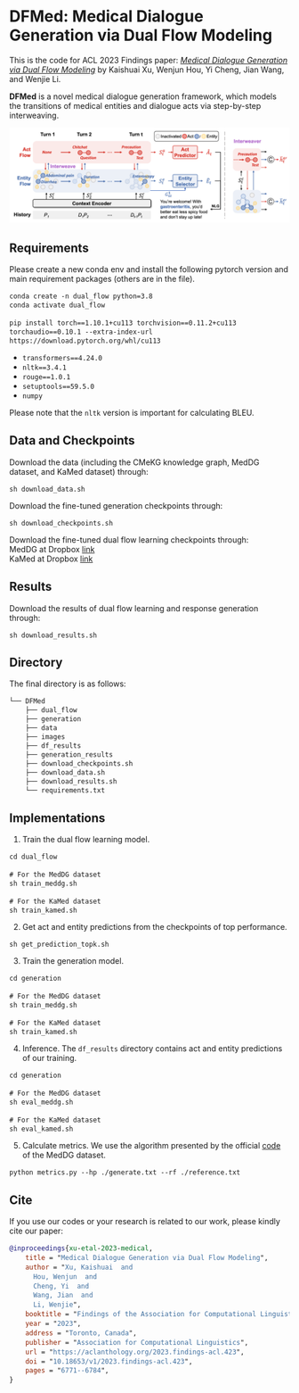 # DFMed: Medical Dialogue Generation via Dual Flow Modeling
This is the code for ACL 2023 Findings paper: [*Medical Dialogue Generation via Dual Flow Modeling*](https://arxiv.org/abs/2305.18109) by Kaishuai Xu, Wenjun Hou, Yi Cheng, Jian Wang, and Wenjie Li.

**DFMed** is a novel medical dialogue generation framework, which models the transitions of medical entities and dialogue acts via step-by-step interweaving.

![](images/framework.png)

## Requirements
Please create a new conda env and install the following pytorch version and main requirement packages (others are in the file). 
```
conda create -n dual_flow python=3.8
conda activate dual_flow

pip install torch==1.10.1+cu113 torchvision==0.11.2+cu113 torchaudio==0.10.1 --extra-index-url https://download.pytorch.org/whl/cu113
```
- `transformers==4.24.0`
- `nltk==3.4.1`
- `rouge==1.0.1`
- `setuptools==59.5.0`
- `numpy`

Please note that the `nltk` version is important for calculating BLEU.
## Data and Checkpoints
Download the data (including the CMeKG knowledge graph, MedDG dataset, and KaMed dataset) through:
```
sh download_data.sh
```
Download the fine-tuned generation checkpoints through:
```
sh download_checkpoints.sh
```
Download the fine-tuned dual flow learning checkpoints through: \
MedDG at Dropbox [link](https://www.dropbox.com/scl/fi/aol4jav6mjb25p2x1sekn/test_meddg.tar.gz?rlkey=6fbr2pz4gia8tmduzbibqlbqj&dl=0) \
KaMed at Dropbox [link](https://www.dropbox.com/scl/fi/m73ri6kit8u6xjc79ol8k/test_kamed.tar.gz?rlkey=p5rqv1okcqzl7jjvrm0m1zhee&dl=0)

## Results
Download the results of dual flow learning and response generation through:
```
sh download_results.sh
```

## Directory
The final directory is as follows:
```
└── DFMed
    ├── dual_flow
    ├── generation
    ├── data
    ├── images
    ├── df_results
    ├── generation_results
    ├── download_checkpoints.sh
    ├── download_data.sh
    ├── download_results.sh
    └── requirements.txt
```

## Implementations
1. Train the dual flow learning model.
```
cd dual_flow

# For the MedDG dataset
sh train_meddg.sh

# For the KaMed dataset
sh train_kamed.sh
```
2. Get act and entity predictions from the checkpoints of top performance.
```
sh get_prediction_topk.sh
```
3. Train the generation model.
```
cd generation

# For the MedDG dataset
sh train_meddg.sh

# For the KaMed dataset
sh train_kamed.sh
```
4. Inference. The `df_results` directory contains act and entity predictions of our training.
```
cd generation

# For the MedDG dataset
sh eval_meddg.sh

# For the KaMed dataset
sh eval_kamed.sh
```
5. Calculate metrics. We use the algorithm presented by the official [code](https://github.com/lwgkzl/MedDG/blob/master/MedDG/generation/CY_DataReadandMetric.py) of the MedDG dataset.
```
python metrics.py --hp ./generate.txt --rf ./reference.txt
```
## Cite
If you use our codes or your research is related to our work, please kindly cite our paper:
```bibtex
@inproceedings{xu-etal-2023-medical,
    title = "Medical Dialogue Generation via Dual Flow Modeling",
    author = "Xu, Kaishuai  and
      Hou, Wenjun  and
      Cheng, Yi  and
      Wang, Jian  and
      Li, Wenjie",
    booktitle = "Findings of the Association for Computational Linguistics: ACL 2023",
    year = "2023",
    address = "Toronto, Canada",
    publisher = "Association for Computational Linguistics",
    url = "https://aclanthology.org/2023.findings-acl.423",
    doi = "10.18653/v1/2023.findings-acl.423",
    pages = "6771--6784",
}
```
